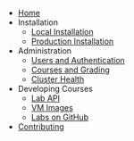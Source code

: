 
- [Home](/)
- Installation
  - [Local Installation](install/install_local.md)
  - [Production Installation](install/install_prod.md)
- Administration
  - [Users and Authentication](admin/auth.md)
  - [Courses and Grading](admin/course.md)
  - [Cluster Health](admin/cluster.md)
- Developing Courses
  - [Lab API](develop/lab.md)
  - [VM Images](develop/vm.md)
  - [Labs on GitHub](https://github.com/learnlinux/tuxlab-courses)
- [Contributing](develop/contribute.md)
